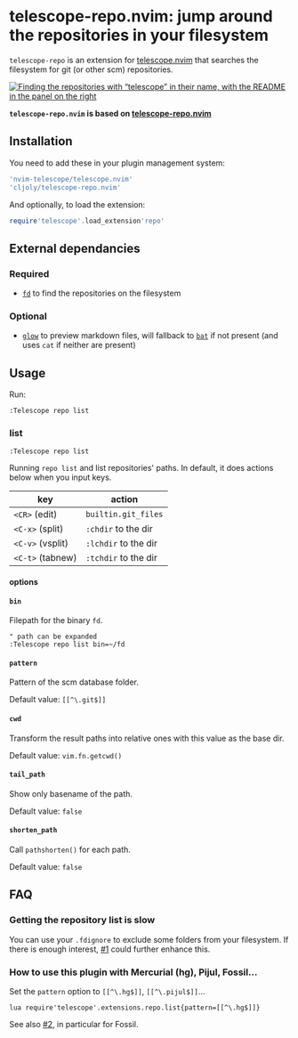 # telescope-repo.nvim: jump around the repositories in your filesystem

`telescope-repo` is an extension for [telescope.nvim][] that searches the filesystem for git (or other scm) repositories.

[![Finding the repositories with “telescope” in their name, with the README in the panel on the right](https://asciinema.org/a/427156.svg)](https://asciinema.org/a/427156)

[telescope.nvim]: https://github.com/nvim-telescope/telescope.nvim

**`telescope-repo.nvim` is based on [telescope-repo.nvim](https://github.com/nvim-telescope/telescope-ghq.nvim)**

## Installation

You need to add these in your plugin management system:
```lua
'nvim-telescope/telescope.nvim'
'cljoly/telescope-repo.nvim'
```
And optionally, to load the extension:
```lua
require'telescope'.load_extension'repo'
```

## External dependancies

### Required

- [`fd`][] to find the repositories on the filesystem

[`fd`]: https://github.com/sharkdp/fd

### Optional

- [`glow`][] to preview markdown files, will fallback to [`bat`][] if not present (and uses `cat` if neither are present)

[`glow`]: https://github.com/charmbracelet/glow
[`bat`]: https://github.com/sharkdp/bat

## Usage

Run:
```
:Telescope repo list
```

### list

`:Telescope repo list`

Running `repo list` and list repositories' paths. In default, it does actions below when you input keys.

| key              | action               |
|------------------|----------------------|
| `<CR>` (edit)    | `builtin.git_files`  |
| `<C-x>` (split)  | `:chdir` to the dir  |
| `<C-v>` (vsplit) | `:lchdir` to the dir |
| `<C-t>` (tabnew) | `:tchdir` to the dir |

#### options

#### `bin`

Filepath for the binary `fd`.

```vim
" path can be expanded
:Telescope repo list bin=~/fd
```

#### `pattern`

Pattern of the scm database folder.

Default value: `[[^\.git$]]`

#### `cwd`

Transform the result paths into relative ones with this value as the base dir.

Default value: `vim.fn.getcwd()`

#### `tail_path`

Show only basename of the path.

Default value: `false`

#### `shorten_path`

Call `pathshorten()` for each path.

Default value: `false`

## FAQ

### Getting the repository list is slow

You can use your `.fdignore` to exclude some folders from your filesystem. If there is enough interest, [#1](https://github.com/cljoly/telescope-repo.nvim/issues/1) could further enhance this.

### How to use this plugin with Mercurial (hg), Pijul, Fossil…

Set the `pattern` option to `[[^\.hg$]]`, `[[^\.pijul$]]`…

```
lua require'telescope'.extensions.repo.list{pattern=[[^\.hg$]]}
```

See also [#2](https://github.com/cljoly/telescope-repo.nvim/issues/2), in particular for Fossil.
